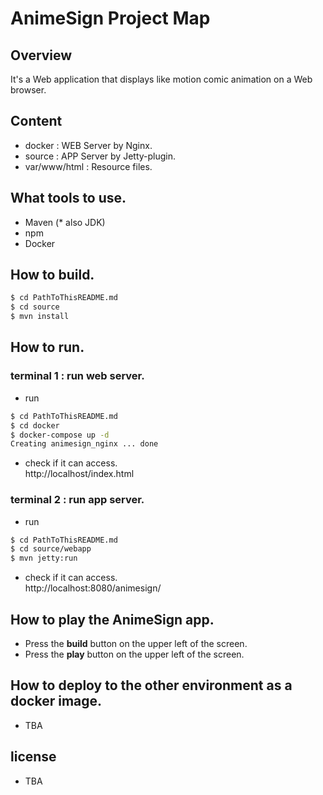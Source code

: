 # AnimeSign Project Map

## Overview
It's a Web application that displays like motion comic animation on a Web browser.

## Content
- docker : WEB Server by Nginx.
- source : APP Server by Jetty-plugin.
- var/www/html : Resource files.

## What tools to use.
- Maven (* also JDK)
- npm
- Docker

## How to build.
```sh
$ cd PathToThisREADME.md
$ cd source
$ mvn install
```

## How to run.
### terminal 1 : run web server.  
- run
```sh
$ cd PathToThisREADME.md
$ cd docker
$ docker-compose up -d
Creating animesign_nginx ... done
```
- check if it can access.  
http://localhost/index.html  

### terminal 2 : run app server.
- run
```sh
$ cd PathToThisREADME.md
$ cd source/webapp
$ mvn jetty:run
```
- check if it can access.  
http://localhost:8080/animesign/

## How to play the AnimeSign app.
- Press the **build** button on the upper left of the screen.
- Press the **play** button on the upper left of the screen.

## How to deploy to the other environment as a docker image.
- TBA

## license
- TBA
